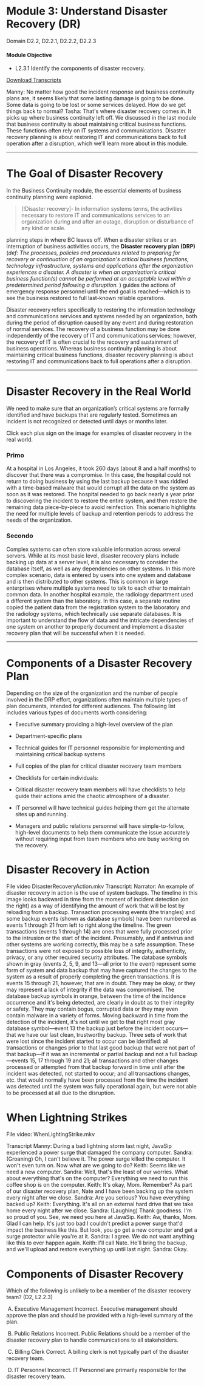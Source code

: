 # Module 3: Understand Disaster Recovery (DR)

Domain D2.2, D2.2.1, D2.2.2, D2.2.3

#### Module Objective

-   L2.3.1 Identify the components of disaster recovery.

[Download Transcripts](https://learn.isc2.org/d2l/common/dialogs/quickLink/quickLink.d2l?ou=9238&type=coursefile&fileId=build%2fchapter_02%2ftranscripts%2fChapter%202%20Module%203%20Overview.pdf)

Manny: No matter how good the incident response and business continuity plans are, it seems likely that some lasting damage is going to be done. Some data is going to be lost or some services delayed. How do we get things back to normal? Tasha: That's where disaster recovery comes in. It picks up where business continuity left off. We discussed in the last module that business continuity is about maintaining critical business functions. These functions often rely on IT systems and communications. Disaster recovery planning is about restoring IT and communications back to full operation after a disruption, which we'll learn more about in this module.
****
# The Goal of Disaster Recovery

In the Business Continuity module, the essential elements of business continuity planning were explored. 
>[!Disaster recovery]-
>In information systems terms, the activities necessary to restore IT and communications services to an organization during and after an outage, disruption or disturbance of any kind or scale.

planning steps in where BC leaves off. When a disaster strikes or an interruption of business activities occurs, the **Disaster recovery plan (DRP)** (_def:  The processes, policies and procedures related to preparing for recovery or continuation of an organization's critical business functions, technology infrastructure, systems and applications after the organization experiences a disaster. A disaster is when an organization’s critical business function(s) cannot be performed at an acceptable level within a predetermined period following a disruption._ ) guides the actions of emergency response personnel until the end goal is reached—which is to see the business restored to full last-known reliable operations.

Disaster recovery refers specifically to restoring the information technology and communications services and systems needed by an organization, both during the period of disruption caused by any event and during restoration of normal services. The recovery of a business function may be done independently of the recovery of IT and communications services; however, the recovery of IT is often crucial to the recovery and sustainment of business operations. Whereas business continuity planning is about maintaining critical business functions, disaster recovery planning is about restoring IT and communications back to full operations after a disruption.
****
# Disaster Recovery in the Real World

We need to make sure that an organization’s critical systems are formally identified and have backups that are regularly tested. Sometimes an incident is not recognized or detected until days or months later.  

Click each plus sign on the image for examples of disaster recovery in the real world.

### Primo
At a hospital in Los Angeles, it took 260 days (about 8 and a half months) to discover that there was a compromise. In this case, the hospital could not return to doing business by using the last backup because it was riddled with a time-based malware that would corrupt all the data on the system as soon as it was restored. The hospital needed to go back nearly a year prior to discovering the incident to restore the entire system, and then restore the remaining data piece-by-piece to avoid reinfection. This scenario highlights the need for multiple levels of backup and retention periods to address the needs of the organization.

### Secondo
Complex systems can often store valuable information across several servers. While at its most basic level, disaster recovery plans include backing up data at a server level, it is also necessary to consider the database itself, as well as any dependencies on other systems. In this more complex scenario, data is entered by users into one system and database and is then distributed to other systems. This is common in large enterprises where multiple systems need to talk to each other to maintain common data. In another hospital example, the radiology department used a different system than the laboratory. In this case, a separate routine copied the patient data from the registration system to the laboratory and the radiology systems, which technically use separate databases. It is important to understand the flow of data and the intricate dependencies of one system on another to properly document and implement a disaster recovery plan that will be successful when it is needed.
****
# Components of a Disaster Recovery Plan

Depending on the size of the organization and the number of people involved in the DRP effort, organizations often maintain multiple types of plan documents, intended for different audiences. The following list includes various types of documents worth considering:

-   Executive summary providing a high-level overview of the plan
-   Department-specific plans
-   Technical guides for IT personnel responsible for implementing and maintaining critical backup systems
-   Full copies of the plan for critical disaster recovery team members
-   Checklists for certain individuals:

-   Critical disaster recovery team members will have checklists to help guide their actions amid the chaotic atmosphere of a disaster.
-   IT personnel will have technical guides helping them get the alternate sites up and running. 
-   Managers and public relations personnel will have simple-to-follow, high-level documents to help them communicate the issue accurately without requiring input from team members who are busy working on the recovery.

# Disaster Recovery in Action

File video DisasterRecoveryAction.mkv
Transcript:
Narrator: An example of disaster recovery in action is the use of system backups. The timeline in this image looks backward in time from the moment of incident detection (on the right) as a way of identifying the amount of work that will be lost by reloading from a backup. Transaction processing events (the triangles) and some backup events (shown as database symbols) have been numbered as events 1 through 21 from left to right along the timeline. The green transactions (events 1 through 14) are ones that were fully processed prior to the intrusion or the start of the incident. Presumably, and if antivirus and other systems are working correctly, this may be a safe assumption. These transactions were not exposed to possible loss of integrity, authenticity, privacy, or any other required security attributes. The database symbols shown in gray (events 2, 5, 9, and 13—all prior to the event) represent some form of system and data backup that may have captured the changes to the system as a result of properly completing the green transactions. It is events 15 through 21, however, that are in doubt. They may be okay, or they may represent a lack of integrity if the data was compromised. The database backup symbols in orange, between the time of the incidence occurrence and it's being detected, are clearly in doubt as to their integrity or safety. They may contain bogus, corrupted data or they may even contain malware in a variety of forms. Moving backward in time from the detection of the incident, it's not until we get to that right most gray database symbol—event 13 the backup just before the incident occurs—that we have our last clean, trustworthy backup. Three sets of work that were lost since the incident started to occur can be identified: all transactions or changes prior to that last good backup that were not part of that backup—if it was an incremental or partial backup and not a full backup—events 15, 17 through 19 and 21; all transactions and other changes processed or attempted from that backup forward in time until after the incident was detected, not started to occur; and all transactions changes, etc. that would normally have been processed from the time the incident was detected until the system was fully operational again, but were not able to be processed at all due to the disruption.


# When Lightning Strikes

File video: WhenLightingStrike.mkv

Transcript
Manny: During a bad lightning storm last night, JavaSip experienced a power surge that damaged the company computer. Sandra: (Groaning) Oh, I can't believe it. The power surge killed the computer. It won't even turn on. Now what are we going to do? Keith: Seems like we need a new computer. Sandra: Well, that's the least of our worries. What about everything that's on the computer? Everything we need to run this coffee shop is on the computer. Keith: It's okay, Mom. Remember? As part of our disaster recovery plan, Nate and I have been backing up the system every night after we close. Sandra: Are you serious? You have everything backed up? Keith: Everything. It's all on an external hard drive that we take home every night after we close. Sandra: (Laughing) Thank goodness. I'm so proud of you. See, we need you here at JavaSip. Keith: Aw, thanks, Mom. Glad I can help. It's just too bad I couldn't predict a power surge that'd impact the business like this. But look, you go get a new computer and get a surge protector while you're at it. Sandra: I agree. We do not want anything like this to ever happen again. Keith: I'll call Nate. He'll bring the backup, and we'll upload and restore everything up until last night. Sandra: Okay.

# Components of Disaster Recovery

Which of the following is unlikely to be a member of the disaster recovery team? (D2, L2.2.3) 

 A. Executive Management
Incorrect. Executive management should approve the plan and should be provided with a high-level summary of the plan.

 B. Public Relations
Incorrect. Public Relations should be a member of the disaster recovery plan to handle communications to all stakeholders.

 C. Billing Clerk
Correct. A billing clerk is not typically part of the disaster recovery team.

 D. IT Personnel 
Incorrect. IT Personnel are primarily responsible for the disaster recovery team.

